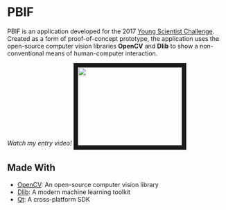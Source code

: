 # PBIF
PBIF is an application developed for the 2017 [Young Scientist Challenge](https://www.youngscientistlab.com/). Created as a form of proof-of-concept prototype, the application uses the open-source computer vision libraries **OpenCV** and **Dlib** to show a non-conventional means of human-computer interaction.

*Watch my entry video!*
<a href="http://www.youtube.com/watch?feature=player_embedded&v=z2vHqlKMIuk" target="_blank"><img src="http://img.youtube.com/vi/z2vHqlKMIuk/20.jpg" width="240" height="180" border="10" /></a>

## Made With
+ [OpenCV](http://opencv.org/): An open-source computer vision library
+ [Dlib](http://dlib.net/): A modern machine learning toolkit
+ [Qt](https://www.qt.io/): A cross-platform SDK
